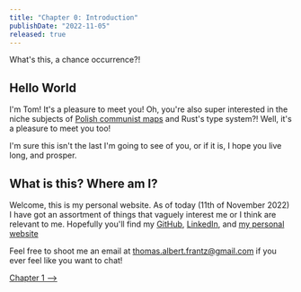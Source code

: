 ```yaml
---
title: "Chapter 0: Introduction"
publishDate: "2022-11-05"
released: true
---
```

What's this, a chance occurrence?!

## Hello World

I'm Tom! It's a pleasure to meet you! Oh, you're also super interested in the niche subjects of [Polish communist maps](https://www.davidrumsey.com/luna/servlet/s/r2y9u2) and Rust's type system?! Well, it's a pleasure to meet you too!

I'm sure this isn't the last I'm going to see of you, or if it is, I hope you live long, and prosper.

## What is this? Where am I?

Welcome, this is my personal website. As of today (11th of November 2022) I have got an assortment of things that vaguely interest me or I think are relevant to me. Hopefully you'll find my [GitHub](), [LinkedIn](), and [my personal website](https://www.tomfrantz.dev/?recursive)

Feel free to shoot me an email at [thomas.albert.frantz@gmail.com](mailto:thomas.albert.frantz@gmail.com) if you ever feel like you want to chat!


[Chapter 1 -->](https://www.tomfrantz.dev/blog/chapter_1) 